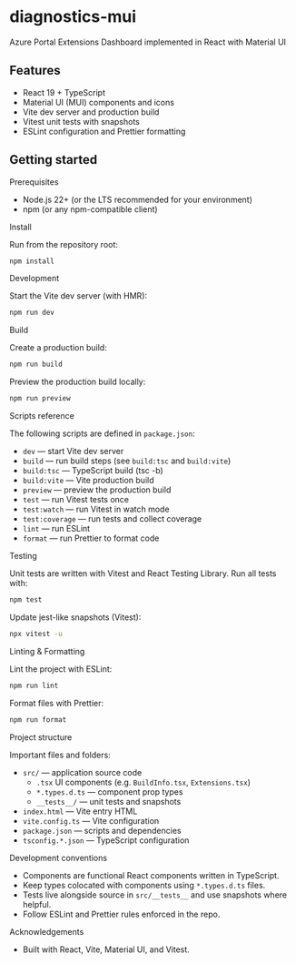 # diagnostics-mui

Azure Portal Extensions Dashboard implemented in React with Material UI

## Features

- React 19 + TypeScript
- Material UI (MUI) components and icons
- Vite dev server and production build
- Vitest unit tests with snapshots
- ESLint configuration and Prettier formatting

## Getting started

Prerequisites

- Node.js 22+ (or the LTS recommended for your environment)
- npm (or any npm-compatible client)

Install

Run from the repository root:

```bash
npm install
```

Development

Start the Vite dev server (with HMR):

```bash
npm run dev
```

Build

Create a production build:

```bash
npm run build
```

Preview the production build locally:

```bash
npm run preview
```

Scripts reference

The following scripts are defined in `package.json`:

- `dev` — start Vite dev server
- `build` — run build steps (see `build:tsc` and `build:vite`)
- `build:tsc` — TypeScript build (tsc -b)
- `build:vite` — Vite production build
- `preview` — preview the production build
- `test` — run Vitest tests once
- `test:watch` — run Vitest in watch mode
- `test:coverage` — run tests and collect coverage
- `lint` — run ESLint
- `format` — run Prettier to format code

Testing

Unit tests are written with Vitest and React Testing Library. Run all tests with:

```bash
npm test
```

Update jest-like snapshots (Vitest):

```bash
npx vitest -u
```

Linting & Formatting

Lint the project with ESLint:

```bash
npm run lint
```

Format files with Prettier:

```bash
npm run format
```

Project structure

Important files and folders:

- `src/` — application source code
	- `.tsx` UI components (e.g. `BuildInfo.tsx`, `Extensions.tsx`)
	- `*.types.d.ts` — component prop types
	- `__tests__/` — unit tests and snapshots
- `index.html` — Vite entry HTML
- `vite.config.ts` — Vite configuration
- `package.json` — scripts and dependencies
- `tsconfig.*.json` — TypeScript configuration

Development conventions

- Components are functional React components written in TypeScript.
- Keep types colocated with components using `*.types.d.ts` files.
- Tests live alongside source in `src/__tests__` and use snapshots where helpful.
- Follow ESLint and Prettier rules enforced in the repo.

Acknowledgements

- Built with React, Vite, Material UI, and Vitest.
